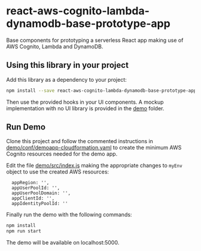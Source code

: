 # react-aws-cognito-lambda-dynamodb-base-prototype-app

Base components for prototyping a serverless React app making use of AWS Cognito, Lambda and DynamoDB.

## Using this library in your project

Add this library as a dependency to your project:

```sh
npm install --save react-aws-cognito-lambda-dynamodb-base-prototype-app
```

Then use the provided hooks in your UI components. A mockup implementation with no UI library is provided in the [demo](demo) folder.

## Run Demo

Clone this project and follow the commented instructions in [demo/conf/demoapp-cloudformation.yaml](demo/conf/demoapp-cloudformation.yaml) to create the minimum AWS Cognito resources needed for the demo app.

Edit the file [demo/src/index.js](demo/src/index.js) making the appropriate changes to `myEnv` object to use the created AWS resources:

```
  appRegion: '',
  appUserPoolId: '',
  appUserPoolDomain: '',
  appClientId: '',
  appIdentityPoolId: ''
```

Finally run the demo with the following commands:

```sh
npm install
npm run start
```

The demo will be available on localhost:5000.
